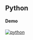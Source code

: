 ## Python

#### Demo

[![python][asciicast-png]][asciicast-url]

[asciicast-png]: https://asciinema.org/a/6yso3aavk7f2pozznjfhm13ol.png
[asciicast-url]: https://asciinema.org/a/6yso3aavk7f2pozznjfhm13ol
